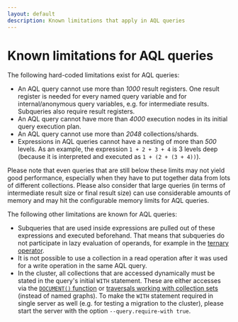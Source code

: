```yaml
---
layout: default
description: Known limitations that apply in AQL queries
---
```

Known limitations for AQL queries
=================================

The following hard-coded limitations exist for AQL queries:

- An AQL query cannot use more than _1000_ result registers.
  One result register is needed for every named query variable and for
  internal/anonymous query variables, e.g. for intermediate results. 
  Subqueries also require result registers.
- An AQL query cannot have more than _4000_ execution nodes in its initial 
  query execution plan.
- An AQL query cannot use more than _2048_ collections/shards.
- Expressions in AQL queries cannot have a nesting of more than _500_ levels.
  As an example, the expression `1 + 2 + 3 + 4` is 3 levels deep 
  (because it is interpreted and executed as `1 + (2 + (3 + 4))`).

Please note that even queries that are still below these limits may not 
yield good performance, especially when they have to put together data from lots 
of different collections. Please also consider that large queries (in terms of
intermediate result size or final result size) can use considerable amounts of
memory and may hit the configurable memory limits for AQL queries.

The following other limitations are known for AQL queries:

- Subqueries that are used inside expressions are pulled out of these
  expressions and executed beforehand. That means that subqueries do not
  participate in lazy evaluation of operands, for example in the
  [ternary operator](operators.html#ternary-operator).
- It is not possible to use a collection in a read operation after
  it was used for a write operation in the same AQL query.
- In the cluster, all collections that are accessed dynamically must be stated
  in the query's initial `WITH` statement. These are either accesses via the
  [`DOCUMENT()` function](functions-miscellaneous.html#document) or
  [traversals working with collection sets](graphs-traversals.html#working-with-collection-sets)
  (instead of named graphs). To make the `WITH` statement required in single
  server as well (e.g. for testing a migration to the cluster), please
  start the server with the option `--query.require-with true`.
